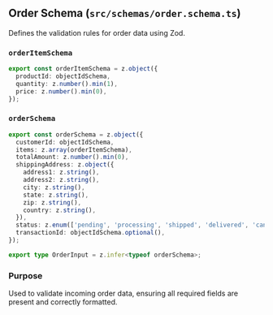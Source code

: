 ## Order Schema (`src/schemas/order.schema.ts`)

Defines the validation rules for order data using Zod.

### `orderItemSchema`

```typescript
export const orderItemSchema = z.object({
  productId: objectIdSchema,
  quantity: z.number().min(1),
  price: z.number().min(0),
});
```

### `orderSchema`

```typescript
export const orderSchema = z.object({
  customerId: objectIdSchema,
  items: z.array(orderItemSchema),
  totalAmount: z.number().min(0),
  shippingAddress: z.object({
    address1: z.string(),
    address2: z.string(),
    city: z.string(),
    state: z.string(),
    zip: z.string(),
    country: z.string(),
  }),
  status: z.enum(['pending', 'processing', 'shipped', 'delivered', 'cancelled']).optional(),
  transactionId: objectIdSchema.optional(),
});

export type OrderInput = z.infer<typeof orderSchema>;
```

### Purpose

Used to validate incoming order data, ensuring all required fields are present and correctly formatted.
